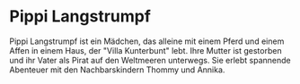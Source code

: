 # Pippi Langstrumpf

Pippi Langstrumpf ist ein Mädchen, das alleine mit einem Pferd und einem Affen in einem Haus,
der "Villa Kunterbunt" lebt. Ihre Mutter ist gestorben und ihr Vater als Pirat auf den 
Weltmeeren unterwegs. Sie erlebt spannende Abenteuer mit den Nachbarskindern Thommy und Annika.
